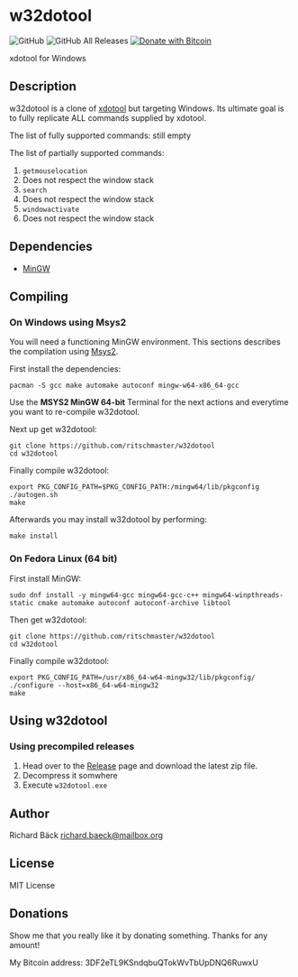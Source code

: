 # w32dotool

![GitHub](https://img.shields.io/github/license/ritschmaster/w32dotool)
![GitHub All Releases](https://img.shields.io/github/downloads/ritschmaster/w32dotool/total)
[![Donate with Bitcoin](https://en.cryptobadges.io/badge/micro/3DF2eTL9KSndqbuQTokWvTbUpDNQ6RuwxU)](#donations)

xdotool for Windows

## Description 

w32dotool is a clone of [xdotool](https://www.semicomplete.com/projects/xdotool/) but targeting Windows. Its ultimate goal is to fully replicate ALL commands supplied by xdotool.

The list of fully supported commands: still empty

The list of partially supported commands:
1. `getmouselocation`
 1. Does not respect the window stack
2. `search`
 1. Does not respect the window stack
3. `windowactivate`
 1. Does not respect the window stack

## Dependencies

* [MinGW](http://mingw.org/)

## Compiling

### On Windows using Msys2

You will need a functioning MinGW environment. This sections describes the compilation using [Msys2](https://www.msys2.org/).

First install the dependencies:

    pacman -S gcc make automake autoconf mingw-w64-x86_64-gcc

Use the __MSYS2 MinGW 64-bit__ Terminal for the next actions and everytime you want to re-compile w32dotool.

Next up get w32dotool:

    git clone https://github.com/ritschmaster/w32dotool
    cd w32dotool

Finally compile w32dotool:

    export PKG_CONFIG_PATH=$PKG_CONFIG_PATH:/mingw64/lib/pkgconfig
    ./autogen.sh
    make

Afterwards you may install w32dotool by performing:

    make install

### On Fedora Linux (64 bit)

First install MinGW:

    sudo dnf install -y mingw64-gcc mingw64-gcc-c++ mingw64-winpthreads-static cmake automake autoconf autoconf-archive libtool

Then get w32dotool:

    git clone https://github.com/ritschmaster/w32dotool
    cd w32dotool

Finally compile w32dotool:

    export PKG_CONFIG_PATH=/usr/x86_64-w64-mingw32/lib/pkgconfig/
    ./configure --host=x86_64-w64-mingw32
    make

## Using w32dotool

### Using precompiled releases

1. Head over to the [Release](https://github.com/ritschmaster/w32dotool/releases) page and download the latest zip file.
2. Decompress it somwhere
3. Execute `w32dotool.exe`


## Author

Richard Bäck <richard.baeck@mailbox.org>


## License

MIT License


## Donations

Show me that you really like it by donating something. Thanks for any amount!

My Bitcoin address: 3DF2eTL9KSndqbuQTokWvTbUpDNQ6RuwxU
